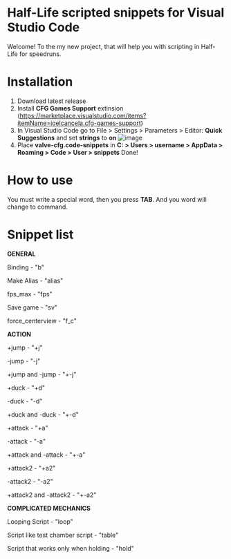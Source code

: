 # Half-Life scripted snippets for Visual Studio Code
Welcome! To the my new project, that will help you with scripting in Half-Life for speedruns.

# Installation

1. Download latest release
2. Install **CFG Games Support** extinsion (https://marketplace.visualstudio.com/items?itemName=joelcancela.cfg-games-support)
3. In Visual Studio Code go to File > Settings > Parameters > Editor: **Quick Suggestions** and set **strings** to **on**
   ![image](https://github.com/cryingandten/Half-Life-scripted-snippets/assets/51243504/80614706-e620-4482-9532-f0d502e1f732)
4. Place **valve-cfg.code-snippets** in **C: > Users > username > AppData > Roaming > Code > User > snippets**
Done!

# How to use
You must write a special word, then you press **TAB**. And you word will change to command.
# Snippet list

**GENERAL**

Binding - "b"

Make Alias - "alias"

fps_max - "fps"

Save game - "sv"

force_centerview - "f_c"


**ACTION**

+jump - "+j"

-jump - "-j"

+jump and -jump - "+-j"


+duck - "+d"

-duck - "-d"

+duck and -duck - "+-d"


+attack - "+a"

-attack - "-a"

+attack and -attack - "+-a"


+attack2 - "+a2"

-attack2 - "-a2"

+attack2 and -attack2 - "+-a2"


**COMPLICATED MECHANICS**

Looping Script - "loop"

Script like test chamber script - "table"

Script that works only when holding - "hold"

